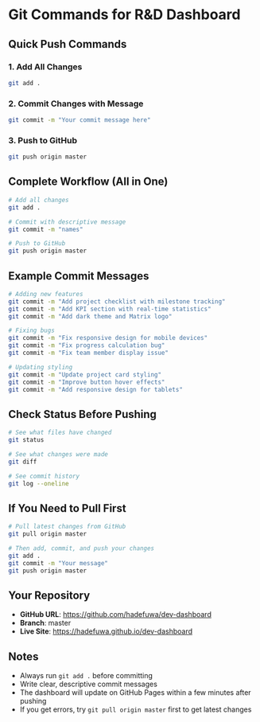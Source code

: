 # Git Commands for R&D Dashboard

## Quick Push Commands

### 1. Add All Changes
```bash
git add .
```

### 2. Commit Changes with Message
```bash
git commit -m "Your commit message here"
```

### 3. Push to GitHub
```bash
git push origin master
```

## Complete Workflow (All in One)

```bash
# Add all changes
git add .

# Commit with descriptive message
git commit -m "names"

# Push to GitHub
git push origin master
```

## Example Commit Messages

```bash
# Adding new features
git commit -m "Add project checklist with milestone tracking"
git commit -m "Add KPI section with real-time statistics"
git commit -m "Add dark theme and Matrix logo"

# Fixing bugs
git commit -m "Fix responsive design for mobile devices"
git commit -m "Fix progress calculation bug"
git commit -m "Fix team member display issue"

# Updating styling
git commit -m "Update project card styling"
git commit -m "Improve button hover effects"
git commit -m "Add responsive design for tablets"
```

## Check Status Before Pushing

```bash
# See what files have changed
git status

# See what changes were made
git diff

# See commit history
git log --oneline
```

## If You Need to Pull First

```bash
# Pull latest changes from GitHub
git pull origin master

# Then add, commit, and push your changes
git add .
git commit -m "Your message"
git push origin master
```

## Your Repository
- **GitHub URL**: https://github.com/hadefuwa/dev-dashboard
- **Branch**: master
- **Live Site**: https://hadefuwa.github.io/dev-dashboard

## Notes
- Always run `git add .` before committing
- Write clear, descriptive commit messages
- The dashboard will update on GitHub Pages within a few minutes after pushing
- If you get errors, try `git pull origin master` first to get latest changes
